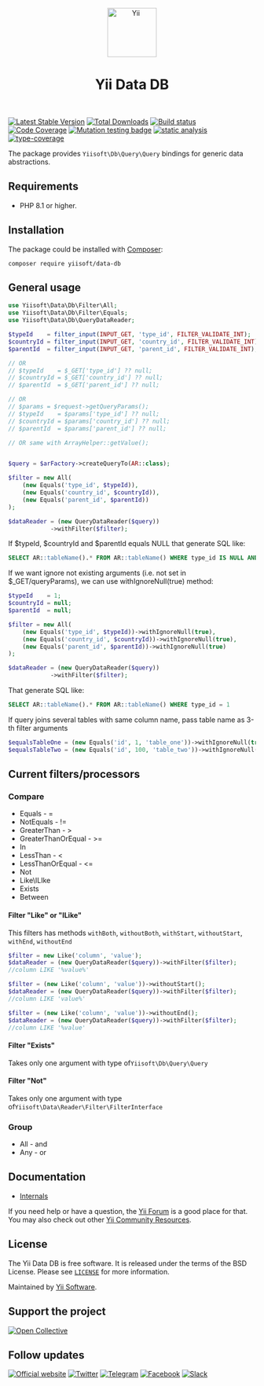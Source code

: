 <p align="center">
    <a href="https://github.com/yiisoft" target="_blank">
        <img src="https://yiisoft.github.io/docs/images/yii_logo.svg" height="100px" alt="Yii">
    </a>
    <h1 align="center">Yii Data DB</h1>
    <br>
</p>

[![Latest Stable Version](https://poser.pugx.org/yiisoft/data-db/v)](https://packagist.org/packages/yiisoft/data-db)
[![Total Downloads](https://poser.pugx.org/yiisoft/data-db/downloads)](https://packagist.org/packages/yiisoft/data-db)
[![Build status](https://github.com/yiisoft/data-db/workflows/build/badge.svg)](https://github.com/yiisoft/data-db/actions?query=workflow%3Abuild)
[![Code Coverage](https://codecov.io/gh/yiisoft/data-db/graph/badge.svg?token=9qlfGa4kI1)](https://codecov.io/gh/yiisoft/data-db)
[![Mutation testing badge](https://img.shields.io/endpoint?style=flat&url=https%3A%2F%2Fbadge-api.stryker-mutator.io%2Fgithub.com%2Fyiisoft%2Fdata-db%2Fmaster)](https://dashboard.stryker-mutator.io/reports/github.com/yiisoft/data-db/master)
[![static analysis](https://github.com/yiisoft/data-db/workflows/static%20analysis/badge.svg)](https://github.com/yiisoft/data-db/actions?query=workflow%3A%22static+analysis%22)
[![type-coverage](https://shepherd.dev/github/yiisoft/data-db/coverage.svg)](https://shepherd.dev/github/yiisoft/data-db)

The package provides `Yiisoft\Db\Query\Query` bindings for generic data abstractions.

## Requirements

- PHP 8.1 or higher.

## Installation

The package could be installed with [Composer](https://getcomposer.org):

```shell
composer require yiisoft/data-db
```

## General usage

```php
use Yiisoft\Data\Db\Filter\All;
use Yiisoft\Data\Db\Filter\Equals;
use Yiisoft\Data\Db\QueryDataReader;

$typeId    = filter_input(INPUT_GET, 'type_id', FILTER_VALIDATE_INT);
$countryId = filter_input(INPUT_GET, 'country_id', FILTER_VALIDATE_INT);
$parentId  = filter_input(INPUT_GET, 'parent_id', FILTER_VALIDATE_INT);

// OR
// $typeId    = $_GET['type_id'] ?? null;
// $countryId = $_GET['country_id'] ?? null;
// $parentId  = $_GET['parent_id'] ?? null;

// OR
// $params = $request->getQueryParams();
// $typeId    = $params['type_id'] ?? null;
// $countryId = $params['country_id'] ?? null;
// $parentId  = $params['parent_id'] ?? null;

// OR same with ArrayHelper::getValue();


$query = $arFactory->createQueryTo(AR::class);

$filter = new All(
    (new Equals('type_id', $typeId)),
    (new Equals('country_id', $countryId)),
    (new Equals('parent_id', $parentId))
);

$dataReader = (new QueryDataReader($query))
            ->withFilter($filter);
```

If $typeId, $countryId and $parentId equals NULL that generate SQL like:

```sql
SELECT AR::tableName().* FROM AR::tableName() WHERE type_id IS NULL AND country_id IS NULL AND parent_id IS NULL
```

If we want ignore not existing arguments (i.e. not set in $_GET/queryParams), we can use withIgnoreNull(true) method:

```php
$typeId    = 1;
$countryId = null;
$parentId  = null;

$filter = new All(
    (new Equals('type_id', $typeId))->withIgnoreNull(true),
    (new Equals('country_id', $countryId))->withIgnoreNull(true),
    (new Equals('parent_id', $parentId))->withIgnoreNull(true)
);

$dataReader = (new QueryDataReader($query))
            ->withFilter($filter);
```

That generate SQL like:

```sql
SELECT AR::tableName().* FROM AR::tableName() WHERE type_id = 1
```

If query joins several tables with same column name, pass table name as 3-th filter arguments

```php
$equalsTableOne = (new Equals('id', 1, 'table_one'))->withIgnoreNull(true);
$equalsTableTwo = (new Equals('id', 100, 'table_two'))->withIgnoreNull(true);
```

## Current filters/processors

### Compare

- Equals - =
- NotEquals - !=
- GreaterThan - >
- GreaterThanOrEqual - >=
- In
- LessThan - <
- LessThanOrEqual - <=
- Not
- Like\ILIke
- Exists
- Between

#### Filter "Like" or "ILike"

This filters has methods `withBoth`, `withoutBoth`, `withStart`, `withoutStart`, `withEnd`, `withoutEnd`

```php
$filter = new Like('column', 'value');
$dataReader = (new QueryDataReader($query))->withFilter($filter);
//column LIKE '%value%'

$filter = (new Like('column', 'value'))->withoutStart();
$dataReader = (new QueryDataReader($query))->withFilter($filter);
//column LIKE 'value%'

$filter = (new Like('column', 'value'))->withoutEnd();
$dataReader = (new QueryDataReader($query))->withFilter($filter);
//column LIKE '%value'
```

#### Filter "Exists"

Takes only one argument with type of`Yiisoft\Db\Query\Query`

#### Filter "Not"

Takes only one argument with type of`Yiisoft\Data\Reader\Filter\FilterInterface`

### Group

- All - and
- Any - or

## Documentation

- [Internals](docs/internals.md)

If you need help or have a question, the [Yii Forum](https://forum.yiiframework.com/c/yii-3-0/63) is a good place for
that. You may also check out other [Yii Community Resources](https://www.yiiframework.com/community).

## License

The Yii Data DB is free software. It is released under the terms of the BSD License.
Please see [`LICENSE`](./LICENSE.md) for more information.

Maintained by [Yii Software](https://www.yiiframework.com/).

## Support the project

[![Open Collective](https://img.shields.io/badge/Open%20Collective-sponsor-7eadf1?logo=open%20collective&logoColor=7eadf1&labelColor=555555)](https://opencollective.com/yiisoft)

## Follow updates

[![Official website](https://img.shields.io/badge/Powered_by-Yii_Framework-green.svg?style=flat)](https://www.yiiframework.com/)
[![Twitter](https://img.shields.io/badge/twitter-follow-1DA1F2?logo=twitter&logoColor=1DA1F2&labelColor=555555?style=flat)](https://twitter.com/yiiframework)
[![Telegram](https://img.shields.io/badge/telegram-join-1DA1F2?style=flat&logo=telegram)](https://t.me/yii3en)
[![Facebook](https://img.shields.io/badge/facebook-join-1DA1F2?style=flat&logo=facebook&logoColor=ffffff)](https://www.facebook.com/groups/yiitalk)
[![Slack](https://img.shields.io/badge/slack-join-1DA1F2?style=flat&logo=slack)](https://yiiframework.com/go/slack)
